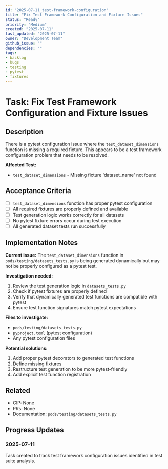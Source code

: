 ```yaml
---
id: "2025-07-11_test-framework-configuration"
title: "Fix Test Framework Configuration and Fixture Issues"
status: "Ready"
priority: "Medium"
created: "2025-07-11"
last_updated: "2025-07-11"
owner: "Development Team"
github_issue: ""
dependencies: ""
tags:
- backlog
- bugs
- testing
- pytest
- fixtures
---
```


# Task: Fix Test Framework Configuration and Fixture Issues

## Description

There is a pytest configuration issue where the `test_dataset_dimensions` function is missing a required fixture. This appears to be a test framework configuration problem that needs to be resolved.

**Affected Test:**
- `test_dataset_dimensions` - Missing fixture 'dataset_name' not found

## Acceptance Criteria

- [ ] `test_dataset_dimensions` function has proper pytest configuration
- [ ] All required fixtures are properly defined and available
- [ ] Test generation logic works correctly for all datasets
- [ ] No pytest fixture errors occur during test execution
- [ ] All generated dataset tests run successfully

## Implementation Notes

**Current issue:**
The `test_dataset_dimensions` function in `pods/testing/datasets_tests.py` is being generated dynamically but may not be properly configured as a pytest test.

**Investigation needed:**
1. Review the test generation logic in `datasets_tests.py`
2. Check if pytest fixtures are properly defined
3. Verify that dynamically generated test functions are compatible with pytest
4. Ensure test function signatures match pytest expectations

**Files to investigate:**
- `pods/testing/datasets_tests.py`
- `pyproject.toml` (pytest configuration)
- Any pytest configuration files

**Potential solutions:**
1. Add proper pytest decorators to generated test functions
2. Define missing fixtures
3. Restructure test generation to be more pytest-friendly
4. Add explicit test function registration

## Related

- CIP: None
- PRs: None
- Documentation: `pods/testing/datasets_tests.py`

## Progress Updates

### 2025-07-11
Task created to track test framework configuration issues identified in test suite analysis. 